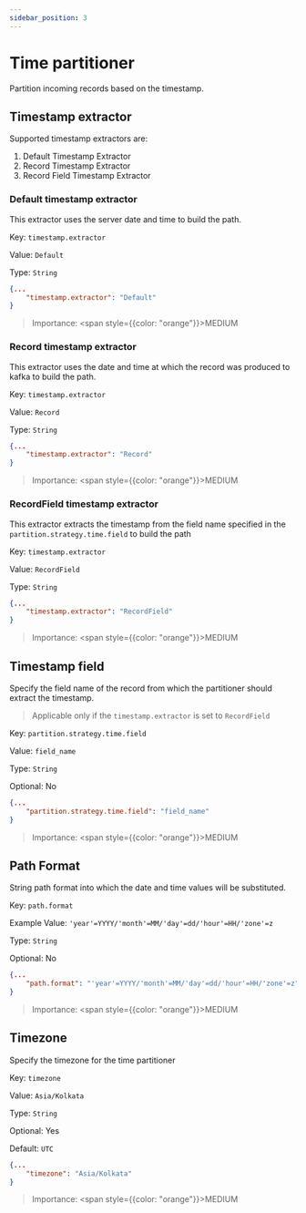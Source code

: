 ```yaml
---
sidebar_position: 3
---
```


# Time partitioner

Partition incoming records based on the timestamp.

## Timestamp extractor

Supported timestamp extractors are:

1. Default Timestamp Extractor
2. Record Timestamp Extractor
3. Record Field Timestamp Extractor

### Default timestamp extractor

This extractor uses the server date and time to build the path.

Key: `timestamp.extractor`

Value: `Default`

Type: `String`

```json
{...
    "timestamp.extractor": "Default"
}
```

> Importance: <span style={{color: "orange"}}>MEDIUM</span>

### Record timestamp extractor

This extractor uses the date and time at which the record was produced to kafka to build the path.

Key: `timestamp.extractor`

Value: `Record`

Type: `String`

```json
{...
    "timestamp.extractor": "Record"
}
```

> Importance: <span style={{color: "orange"}}>MEDIUM</span>

### RecordField timestamp extractor

This extractor extracts the timestamp from the field name specified in the `partition.strategy.time.field` to build the path

Key: `timestamp.extractor`

Value: `RecordField`

Type: `String`

```json
{...
    "timestamp.extractor": "RecordField"
}
```

> Importance: <span style={{color: "orange"}}>MEDIUM</span>


## Timestamp field

Specify the field name of the record from which the partitioner should extract the timestamp.

> Applicable only if the `timestamp.extractor` is set to `RecordField`

Key: `partition.strategy.time.field`

Value: `field_name`

Type: `String`

Optional: No

```json
{...
    "partition.strategy.time.field": "field_name"
}
```

> Importance: <span style={{color: "orange"}}>MEDIUM</span>


## Path Format

String path format into which the date and time values will be substituted.

Key: `path.format`

Example Value: `'year'=YYYY/'month'=MM/'day'=dd/'hour'=HH/'zone'=z`

Type: `String`

Optional: No

```json
{...
    "path.format": "'year'=YYYY/'month'=MM/'day'=dd/'hour'=HH/'zone'=z"
}
```

> Importance: <span style={{color: "orange"}}>MEDIUM</span>

## Timezone

Specify the timezone for the time partitioner

Key: `timezone`

Value: `Asia/Kolkata`

Type: `String`

Optional: Yes

Default: `UTC`

```json
{...
    "timezone": "Asia/Kolkata"
}
```

> Importance: <span style={{color: "orange"}}>MEDIUM</span>